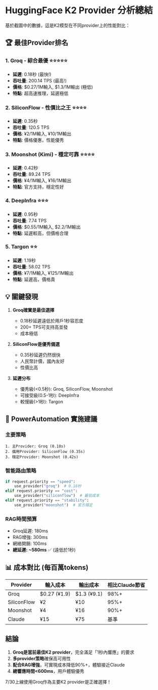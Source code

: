 # HuggingFace K2 Provider 分析總結

基於截圖中的數據，這是K2模型在不同provider上的性能對比：

## 🏆 最佳Provider排名

### 1. **Groq** - 綜合最優 ⭐⭐⭐⭐⭐
- **延遲**: 0.18秒 (最快!)
- **吞吐量**: 200.14 TPS (最高!)
- **價格**: $0.27/1M輸入, $1.3/1M輸出 (極低)
- **特點**: 超高速推理，延遲極低

### 2. **SiliconFlow** - 性價比之王 ⭐⭐⭐⭐
- **延遲**: 0.35秒
- **吞吐量**: 120.5 TPS
- **價格**: ¥2/1M輸入, ¥10/1M輸出
- **特點**: 價格優惠，性能優秀

### 3. **Moonshot (Kimi)** - 穩定可靠 ⭐⭐⭐⭐
- **延遲**: 0.42秒
- **吞吐量**: 89.24 TPS
- **價格**: ¥4/1M輸入, ¥16/1M輸出
- **特點**: 官方支持，穩定性好

### 4. **DeepInfra** ⭐⭐⭐
- **延遲**: 0.95秒
- **吞吐量**: 7.74 TPS
- **價格**: $0.55/1M輸入, $2.2/1M輸出
- **特點**: 延遲較高，但價格合理

### 5. **Targon** ⭐⭐
- **延遲**: 1.19秒
- **吞吐量**: 58.02 TPS
- **價格**: ¥7/1M輸入, ¥125/1M輸出
- **特點**: 延遲高，價格貴

## 💡 關鍵發現

1. **Groq確實是最佳選擇**
   - 0.18秒延遲遠低於用戶1秒容忍度
   - 200+ TPS可支持高並發
   - 成本極低

2. **SiliconFlow是優秀備選**
   - 0.35秒延遲仍然很快
   - 人民幣計價，國內友好
   - 性價比高

3. **延遲分布**
   - 優秀級(<0.5秒): Groq, SiliconFlow, Moonshot
   - 可接受級(0.5-1秒): DeepInfra
   - 較慢級(>1秒): Targon

## 🚀 PowerAutomation 實施建議

### 主要策略
```
1. 主Provider: Groq (0.18s)
2. 備用Provider: SiliconFlow (0.35s)
3. 穩定Provider: Moonshot (0.42s)
```

### 智能路由策略
```python
if request.priority == "speed":
    use_provider("groq")  # 0.18秒
elif request.priority == "cost":
    use_provider("siliconflow")  # 最低成本
elif request.priority == "stability":
    use_provider("moonshot")  # 官方穩定
```

### RAG時間預算
- Groq延遲: 180ms
- RAG增強: 300ms
- 網絡開銷: 100ms
- **總延遲: ~580ms** ✅ (遠低於1秒)

## 📊 成本對比 (每百萬tokens)

| Provider | 輸入成本 | 輸出成本 | 相比Claude節省 |
|----------|---------|---------|--------------|
| Groq | $0.27 (¥1.9) | $1.3 (¥9.1) | 98%+ |
| SiliconFlow | ¥2 | ¥10 | 95%+ |
| Moonshot | ¥4 | ¥16 | 90%+ |
| Claude | ¥15 | ¥75 | 基準 |

## 結論

1. **Groq是當前最佳K2 provider**，完全滿足「1秒內響應」的要求
2. **多provider策略**確保高可用性
3. **配合RAG增強**，可實現成本降低90%+，體驗接近Claude
4. **總響應時間<600ms**，用戶體驗優秀

7/30上線使用Groq作為主要K2 provider是正確選擇！